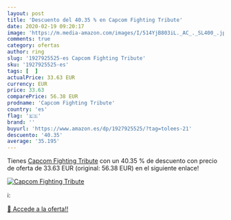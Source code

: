 ```yaml
---
layout: post
title: 'Descuento del 40.35 % en Capcom Fighting Tribute'
date: 2020-02-19 09:20:17
image: 'https://m.media-amazon.com/images/I/514YjB803iL._AC_._SL400_.jpg'
comments: true
category: ofertas
author: ring
slug: '1927925525-es Capcom Fighting Tribute'
sku: '1927925525-es'
tags: [  ]
actualPrice: 33.63 EUR
currency: EUR
price: 33.63
comparePrice: 56.38 EUR
prodname: 'Capcom Fighting Tribute'
country: 'es'
flag: '🇪🇸'
brand: ''
buyurl: 'https://www.amazon.es/dp/1927925525/?tag=tolees-21'
descuento: '40.35'
average: '35.195'
---
```


Tienes [Capcom Fighting Tribute](https://www.amazon.es/dp/1927925525/?tag=tolees-21) con un 40.35 % de descuento con precio de oferta de 33.63 EUR (original: 56.38 EUR) en el siguiente enlace!

[![Capcom Fighting Tribute](https://m.media-amazon.com/images/I/514YjB803iL._AC_._SL400_.jpg)](https://www.amazon.es/dp/1927925525/?tag=tolees-21)

ℹ️:


[🛒 Accede a la oferta!!](https://www.amazon.es/dp/1927925525/?tag=tolees-21)
